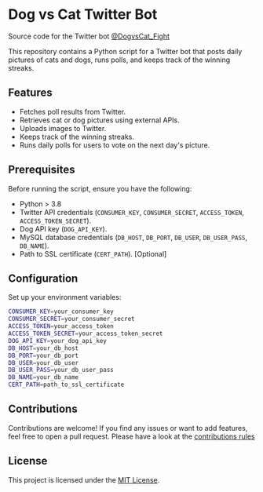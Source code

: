 # Dog vs Cat Twitter Bot

Source code for the Twitter bot [@DogvsCat_Fight](https://twitter.com/DogvsCat_Fight) 

This repository contains a Python script for a Twitter bot that posts daily pictures of cats and dogs, runs polls, and keeps track of the winning streaks.

## Features

- Fetches poll results from Twitter.
- Retrieves cat or dog pictures using external APIs.
- Uploads images to Twitter.
- Keeps track of the winning streaks.
- Runs daily polls for users to vote on the next day's picture.

## Prerequisites

Before running the script, ensure you have the following:

- Python > 3.8
- Twitter API credentials (```CONSUMER_KEY```, ```CONSUMER_SECRET```, ```ACCESS_TOKEN```, ```ACCESS_TOKEN_SECRET```).
- Dog API key (```DOG_API_KEY```).
- MySQL database credentials (```DB_HOST```, ```DB_PORT```, ```DB_USER```, ```DB_USER_PASS```, ```DB_NAME```).
- Path to SSL certificate (```CERT_PATH```). [Optional]

## Configuration

Set up your environment variables:
```Bash
CONSUMER_KEY=your_consumer_key
CONSUMER_SECRET=your_consumer_secret
ACCESS_TOKEN=your_access_token
ACCESS_TOKEN_SECRET=your_access_token_secret
DOG_API_KEY=your_dog_api_key
DB_HOST=your_db_host
DB_PORT=your_db_port
DB_USER=your_db_user
DB_USER_PASS=your_db_user_pass
DB_NAME=your_db_name
CERT_PATH=path_to_ssl_certificate
```

## Contributions

Contributions are welcome! If you find any issues or want to add features, feel free to open a pull request. Please have a look at the [contributions rules](CONTRIBUTING.md)

## License

This project is licensed under the [MIT License](https://github.com/glongrais/Dog_vs_Cat_twitter_bot/blob/main/LICENSE).
